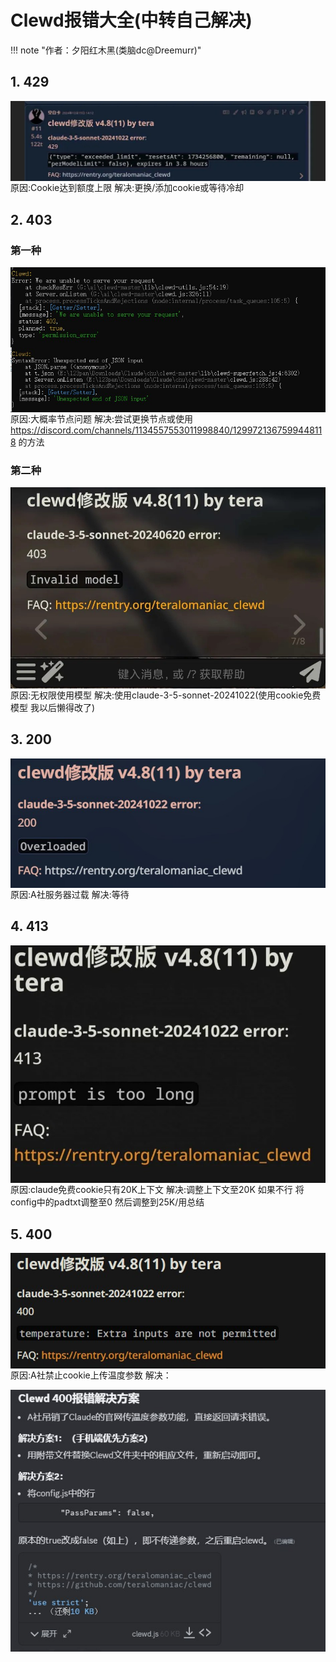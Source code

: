 # Clewd报错大全(中转自己解决)

!!! note "作者：夕阳红木黑(类脑dc@Dreemurr)"



## 1. 429

<img src="cloewd_error/1.jpg" alt="image" align="left" />

原因:Cookie达到额度上限
解决:更换/添加cookie或等待冷却 

## 2. 403

### 第一种

<img src="cloewd_error/2.jpg" alt="image" align="left" />

<img src="cloewd_error/3.jpg" alt="image" align="left" />

原因:大概率节点问题
解决:尝试更换节点或使用
https://discord.com/channels/1134557553011998840/1299721367599448118 的方法

### 第二种

<img src="cloewd_error/4.jpg" alt="image" align="left" />

原因:无权限使用模型
解决:使用claude-3-5-sonnet-20241022(使用cookie免费模型 我以后懒得改了)

## 3. 200

<img src="cloewd_error/5.jpg" alt="image" align="left" />

原因:A社服务器过载
解决:等待

## 4. 413

<img src="cloewd_error/6.jpg" alt="image" align="left" />

原因:claude免费cookie只有20K上下文
解决:调整上下文至20K 如果不行 将config中的padtxt调整至0 然后调整到25K/用总结

## 5. 400

<img src="cloewd_error/7.jpg" alt="image" align="left" />

原因:A社禁止cookie上传温度参数
解决：

<img src="cloewd_error/8.jpg" alt="image"  align="left"/>